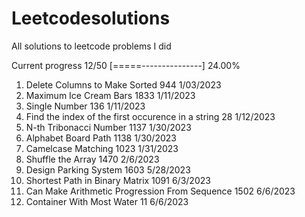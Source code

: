 # Leetcodesolutions
All solutions to leetcode problems I did


Current progress 12/50 [=====---------------] 24.00%

1. Delete Columns to Make Sorted 944 1/03/2023
2. Maximum Ice Cream Bars 1833 1/11/2023 
3. Single Number 136 1/11/2023
4. Find the index of the first occurence in a string 28 1/12/2023
5. N-th Tribonacci Number 1137 1/30/2023
6. Alphabet Board Path 1138 1/30/2023
7. Camelcase Matching 1023 1/31/2023
8. Shuffle the Array 1470 2/6/2023
9. Design Parking System 1603 5/28/2023
10. Shortest Path in Binary Matrix 1091 6/3/2023
11. Can Make Arithmetic Progression From Sequence 1502 6/6/2023
12. Container With Most Water 11 6/6/2023
